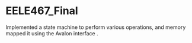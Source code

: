 # EELE467_Final
Implemented a state machine to perform various operations, and memory mapped it using the Avalon interface .
